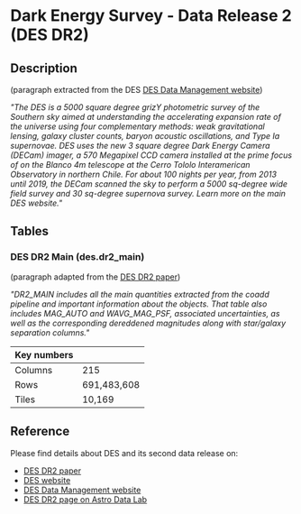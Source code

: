 # Dark Energy Survey - Data Release 2 (DES DR2)


   
## Description  

(paragraph extracted from the DES [DES Data Management website](https://des.ncsa.illinois.edu/home))


_"The DES is a 5000 square degree grizY photometric survey of the Southern sky aimed at understanding the accelerating expansion rate of the universe using four complementary methods: weak gravitational lensing, galaxy cluster counts, baryon acoustic oscillations, and Type Ia supernovae. DES uses the new 3 square degree Dark Energy Camera (DECam) imager, a 570 Megapixel CCD camera installed at the prime focus of on the Blanco 4m telescope at the Cerro Tololo Interamerican Observatory in northern Chile. For about 100 nights per year, from 2013 until 2019, the DECam scanned the sky to perform a 5000 sq-degree wide field survey and 30 sq-degree supernova survey. Learn more on the main DES website."_ 

## Tables 

### DES DR2 Main (des.dr2_main)

(paragraph adapted from the [DES DR2 paper](https://arxiv.org/abs/2101.05765))


_"DR2_MAIN includes all the main quantities extracted from the coadd pipeline and important information about the objects. That table also includes MAG_AUTO and WAVG_MAG_PSF, associated uncertainties, as well as the corresponding dereddened magnitudes along with star/galaxy separation columns."_ 


 

|Key numbers | | 
| --- | --- | 
| Columns | 215 | 
| Rows    |  691,483,608 | 
| Tiles   | 10,169 | 
 


## Reference


Please find details about DES and its second data release on:  
    
- [DES DR2 paper](https://arxiv.org/abs/2101.05765)
- [DES website](https://www.darkenergysurvey.org/)
- [DES Data Management website](https://des.ncsa.illinois.edu/home)
- [DES DR2 page on Astro Data Lab](https://datalab.noirlab.edu/des/)


